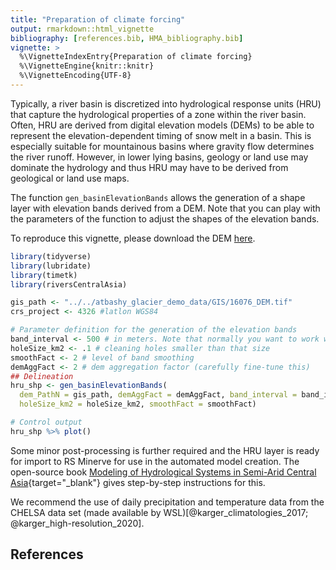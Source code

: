 ```yaml
---
title: "Preparation of climate forcing"
output: rmarkdown::html_vignette
bibliography: [references.bib, HMA_bibliography.bib]
vignette: >
  %\VignetteIndexEntry{Preparation of climate forcing}
  %\VignetteEngine{knitr::knitr}
  %\VignetteEncoding{UTF-8}
---
```




Typically, a river basin is discretized into hydrological response units (HRU) that capture the hydrological properties of a zone within the river basin. Often, HRU are derived from digital elevation models (DEMs) to be able to represent the elevation-dependent timing of snow melt in a basin. This is especially suitable for mountainous basins where gravity flow determines the river runoff. However, in lower lying basins, geology or land use may dominate the hydrology and thus HRU may have to be derived from geological or land use maps.  

The function `gen_basinElevationBands` allows the generation of a shape layer with elevation bands derived from a DEM. Note that you can play with the parameters of the function to adjust the shapes of the elevation bands.   

To reproduce this vignette, please download the DEM [here](https://www.dropbox.com/s/g4cudydy3stcxih/16076_DEM.tif?dl=0). 


```r
library(tidyverse)
library(lubridate)
library(timetk)
library(riversCentralAsia)

gis_path <- "../../atbashy_glacier_demo_data/GIS/16076_DEM.tif"
crs_project <- 4326 #latlon WGS84

# Parameter definition for the generation of the elevation bands
band_interval <- 500 # in meters. Note that normally you want to work with band intervals of 100 m to 200 m. To make the model less computationally demanding, we work with a coarser resolution of 500 m for this demo. 
holeSize_km2 <- .1 # cleaning holes smaller than that size
smoothFact <- 2 # level of band smoothing
demAggFact <- 2 # dem aggregation factor (carefully fine-tune this)
## Delineation
hru_shp <- gen_basinElevationBands(
  dem_PathN = gis_path, demAggFact = demAggFact, band_interval = band_interval, 
  holeSize_km2 = holeSize_km2, smoothFact = smoothFact)

# Control output
hru_shp %>% plot()
```

Some minor post-processing is further required and the HRU layer is ready for import to RS Minerve for use in the automated model creation. The open-source book [Modeling of Hydrological Systems in Semi-Arid Central Asia](https://hydrosolutions.github.io/caham_book/){target="_blank"} gives step-by-step instructions for this.   

We recommend the use of daily precipitation and temperature data from the CHELSA data set (made available by WSL)[@karger_climatologies_2017; @karger_high-resolution_2020].  

## References


